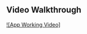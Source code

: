 ## Video Walkthrough

[![App Working Video]](https://www.loom.com/share/44aabc17451e4ae6b309198d7d246650?sid=e81f8d9d-91c0-4a50-87e6-9f3a3e2db071)
